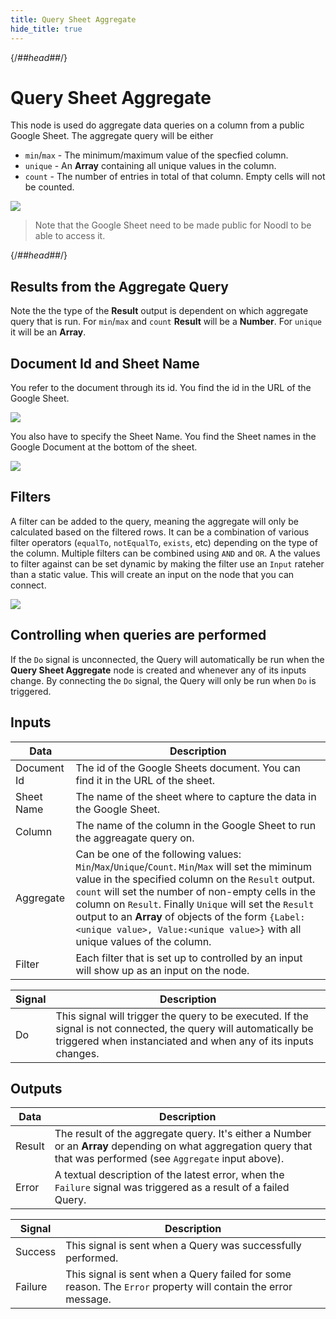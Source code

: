 ```yaml
---
title: Query Sheet Aggregate
hide_title: true
---
```


{/*##head##*/}

# Query Sheet Aggregate

This node is used do aggregate data queries on a column from a public Google Sheet. The aggregate query will be either

-   `min`/`max` - The minimum/maximum value of the specfied column.
-   `unique` - An **Array** containing all unique values in the column.
-   `count` - The number of entries in total of that column. Empty cells will not be counted.

<div className="ndl-image-with-background l">

![](/library/modules/gsheets/node-docs/query-sheet-aggregate/query-sheet-ag-1.png)

</div>

> Note that the Google Sheet need to be made public for Noodl to be able to access it.

{/*##head##*/}

## Results from the Aggregate Query

Note the the type of the **Result** output is dependent on which aggregate query that is run. For `min`/`max` and `count` **Result** will be a **Number**. For `unique` it will be an **Array**.

## Document Id and Sheet Name

You refer to the document through its id. You find the id in the URL of the Google Sheet.

<div className="ndl-image-with-background l">

![](/library/modules/gsheets/node-docs/query-sheet/query-sheet-3.png)

</div>

You also have to specify the Sheet Name. You find the Sheet names in the Google Document at the bottom of the sheet.

<div className="ndl-image-with-background">

![](/library/modules/gsheets/node-docs/query-sheet/query-sheet-4.png)

</div>

## Filters

A filter can be added to the query, meaning the aggregate will only be calculated based on the filtered rows. It can be a combination of various filter operators (`equalTo`, `notEqualTo`, `exists`, etc) depending on the type of the column. Multiple filters can be combined using `AND` and `OR`. A the values to filter against can be set dynamic by making the filter use an `Input` rateher than a static value. This will create an input on the node that you can connect.

<div className="ndl-image-with-background l">

![](/library/modules/gsheets/node-docs/query-sheet-aggregate/query-sheet-ag-1.png)

</div>

## Controlling when queries are performed

If the `Do` signal is unconnected, the Query will automatically be run when the **Query Sheet Aggregate** node is created and whenever any of its inputs change. By connecting the `Do` signal, the Query will only be run when `Do` is triggered.

## Inputs

| Data                                          | Description                                                                                                                                                                                                                                                                                                                                                                                                  |
| --------------------------------------------- | ------------------------------------------------------------------------------------------------------------------------------------------------------------------------------------------------------------------------------------------------------------------------------------------------------------------------------------------------------------------------------------------------------------ |
| <span className="ndl-data">Document Id</span> | The id of the Google Sheets document. You can find it in the URL of the sheet.                                                                                                                                                                                                                                                                                                                               |
| <span className="ndl-data">Sheet Name</span>  | The name of the sheet where to capture the data in the Google Sheet.                                                                                                                                                                                                                                                                                                                                         |
| <span className="ndl-data">Column</span>      | The name of the column in the Google Sheet to run the aggreagate query on.                                                                                                                                                                                                                                                                                                                                   |
| <span className="ndl-data">Aggregate</span>   | Can be one of the following values: `Min`/`Max`/`Unique`/`Count`. `Min`/`Max` will set the miminum value in the specified column on the `Result` output. `count` will set the number of non-empty cells in the column on `Result`. Finally `Unique` will set the `Result` output to an **Array** of objects of the form `{Label:<unique value>, Value:<unique value>}` with all unique values of the column. |
| <span className="ndl-data">Filter</span>      | Each filter that is set up to controlled by an input will show up as an input on the node.                                                                                                                                                                                                                                                                                                                   |

| Signal                                 | Description                                                                                                                                                                        |
| -------------------------------------- | ---------------------------------------------------------------------------------------------------------------------------------------------------------------------------------- |
| <span className="ndl-signal">Do</span> | This signal will trigger the query to be executed. If the signal is not connected, the query will automatically be triggered when instanciated and when any of its inputs changes. |

## Outputs

| Data                                     | Description                                                                                                                                                                                          |
| ---------------------------------------- | ---------------------------------------------------------------------------------------------------------------------------------------------------------------------------------------------------- |
| <span className="ndl-data">Result</span> | The result of the aggregate query. It's either a <span className="ndl-data">Number</span> or an **Array** depending on what aggregation query that that was performed (see `Aggregate` input above). |
| <span className="ndl-data">Error</span>  | A textual description of the latest error, when the `Failure` signal was triggered as a result of a failed Query.                                                                                    |

| Signal                                      | Description                                                                                                   |
| ------------------------------------------- | ------------------------------------------------------------------------------------------------------------- |
| <span className="ndl-signal">Success</span> | This signal is sent when a Query was successfully performed.                                                  |
| <span className="ndl-signal">Failure</span> | This signal is sent when a Query failed for some reason. The `Error` property will contain the error message. |
